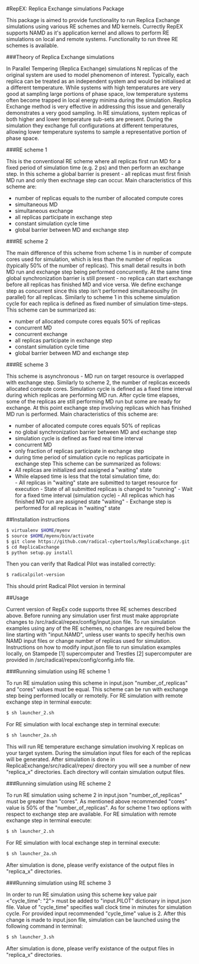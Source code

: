 #RepEX: Replica Exchange simulations Package

This package is aimed to provide functionality to run Replica Exchange simulations using various RE schemes and MD kernels. Currectly RepEX supports NAMD as it's application kernel and allows to perform RE simulations on local and remote systems. Functionality to run three RE schemes is available.

###Theory of Replica Exchange simulations

In Parallel Tempering (Replica Exchange) simulations N replicas of the original system are used to model phenomenon of interest. Typically, each replica can be treated as an independent system and would be initialised at a different temperature. While systems with high temperatures are very good at  sampling large portions of phase space, low temperature systems often become trapped in local energy minima during the simulation. Replica Exchange method is very effective in addressing this issue and generally demonstrates a very good sampling. In RE simulations, system replicas of both higher and lower temperature sub-sets are present. During the simulation they exchange full configurations at different temperatures, allowing lower temperature systems to sample a representative portion of phase space.

###RE scheme 1

This is the conventional RE scheme where all replicas first run MD for a fixed period of simulation time (e.g. 2 ps) and then perform an exchange step. In this scheme a global barrier is present - all replicas must first finish MD run and only then exchnage step can occur. Main characteristics of this scheme are:
 - number of replicas equals to the number of allocated compute cores
 - simultaneous MD
 - simultaneous exchange
 - all replicas participate in exchange step
 - constant simulation cycle time
 - global barrier between MD and exchange step

###RE scheme 2

The main difference of this scheme from scheme 1 is in number of compute cores used for simulation, which is less than the number of replicas (typically 50% of the number of replicas). This small detail results in both MD run and exchange step being performed concurrently. At the same time global synchronization barrier is still present - no replica can start exchange before all replicas has finished MD and vice versa. We define exchange step as concurrent since this step isn't performed simultaneouslhy (in parallel) for all replicas. Similarly to scheme 1 in this scheme simulation cycle for each replica is defined as fixed number of simulation time-steps. This scheme can be summarized as:
 - number of allocated compute cores equals 50% of replicas
 - concurrent MD
 - concurrent exchange
 - all replicas participate in exchange step
 - constant simulation cycle time
 - global barrier between MD and exchange step

###RE scheme 3

This scheme is asynchronous - MD run on target resource is overlapped with exchange step. Similarly to scheme 2, the number of replicas exceeds allocated compute cores. Simulation cycle is defined as a fixed time interval during which replicas are performing MD run. After cycle time elapses, some of the replicas are still performing MD run but some are ready for exchange. At this point exchange step involving replicas which has finished MD run is performed. Main characteristics of this scheme are:
 - number of allocated compute cores equals 50% of replicas
 - no global synchronization barrier between MD and exchange step
 - simulation cycle is defined as fixed real time interval 
 - concurrent MD
 - only fraction of replicas participate in exchange step
 - during time period of simulation cycle no replicas participate in exchange step
 This scheme can be summarized as follows:
 - All replicas are initialized and assigned a "waiting" state
 - While elapsed time is less that the total simulation time, do:  
 		- All replicas in "waiting" state are submitted to target resource for execution
 		- State of all submitted replicas is changed to "running"
        - Wait for a fixed time interval (simulation cycle)
        - All replicas which has finished MD run are assigned state "waiting"
        - Exchange step is performed for all replicas in "waiting" state
       
##Installation instructions

```bash
$ virtualenv $HOME/myenv 
$ source $HOME/myenv/bin/activate 
$ git clone https://github.com/radical-cybertools/ReplicaExchange.git 
$ cd ReplicaExchange
$ python setup.py install
```

Then you can verify that Radical Pilot was installed correctly:
```bash
$ radicalpilot-version
```

This should print Radical Pilot version in terminal
 
##Usage

Current version of RepEx code supports three RE schemes described above. Before running any simulation user first must make appropriate changes to /src/radical/repex/config/input.json file. To run simulation examples using any of the RE schemes, no changes are required below the line starting with "input.NAMD", unless user wants to specify her/his own NAMD input files or change number of replicas used for simulation. Instructions on how to modify input.json file to run simulation examples locally, on Stampede [1] supercomputer and Trestles [2] supercomputer are provided in /src/radical/repex/config/config.info file.       

###Running simulation using RE scheme 1

To run RE simulation using this scheme in input.json "number_of_replicas" and "cores" values must be equal. This scheme can be run with exchange step being performed locally or remotelly. For RE simulation with remote exchange step in terminal execute: 
```bash
$ sh launcher_2.sh
```
For RE simulation with local exchange step in terminal execute:
```bash
$ sh launcher_2a.sh
``` 
This will run RE temperature exchange simulation involving X replicas on your target system. During the simulation input files for each of the replicas will be generated. After simulation is done in ReplicaExchange/src/radical/repex/ directory you will see a number of new "replica_x" directories. Each directory will contain simulation output files.   

###Running simulation using RE scheme 2

To run RE simulation using scheme 2 in input.json "number_of_replicas" must be greater than "cores". As mentioned above recommended "cores" value is 50% of the "number_of_replicas". As for scheme 1 two options with respect to exchange step are available. For RE simulation with remote exchange step in terminal execute: 
```bash
$ sh launcher_2.sh
```
For RE simulation with local exchange step in terminal execute:
```bash
$ sh launcher_2a.sh
``` 
After simulation is done, please verify existance of the output files in "replica_x" directories.

###Running simulation using RE scheme 3

In order to run RE simulation using this scheme key value pair <"cycle_time": "2"> must be added to "input.PILOT" dictionary in input.json file. Value of "cycle_time" specifies wall clock time in minutes for simulation cycle. For provided input recommended "cycle_time" value is 2. After this change is made to input.json file, simulation can be launched using the following command in terminal:
```bash
$ sh launcher_3.sh
```         
After simulation is done, please verify existance of the output files in "replica_x" directories.

